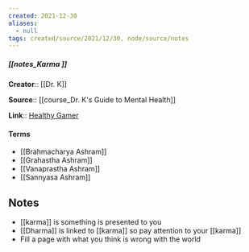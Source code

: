 ```yaml
---
created: 2021-12-30 
aliases:
  - null
tags: created/source/2021/12/30, node/source/notes
---
```


##### [[notes_Karma ]]
**Creator**:: [[Dr. K]]
 
**Source**:: [[course_Dr. K's Guide to Mental Health]]

**Link**:: [Healthy Gamer](https://coaching.healthygamer.gg/guide/lessons/karma)

#### Terms
- [[Brahmacharya Ashram]]
- [[Grahastha Ashram]]
- [[Vanaprastha Ashram]]
- [[Sannyasa Ashram]]

## Notes
- [[karma]] is something is presented to you
- [[Dharma]] is linked to [[karma]] so pay attention to your [[karma]]
- Fill a page with what you think is wrong with the world
